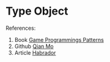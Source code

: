 
# Type Object


References:
1. Book [Game Programmings Patterns](https://gameprogrammingpatterns.com/subclass-sandbox.html)
2. Github [Qian Mo](https://github.com/QianMo/Unity-Design-Pattern/tree/master/Assets/Game%20Programming%20Patterns/SubclassSandbox%20Pattern)
3. Article [Habrador](https://www.habrador.com/tutorials/programming-patterns/11-subclass-sandbox-pattern/)
